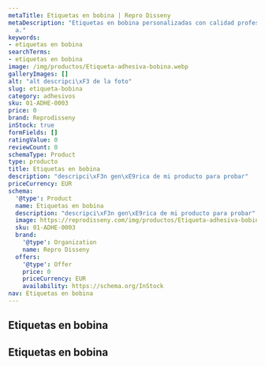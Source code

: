```yaml
---
metaTitle: Etiquetas en bobina | Repro Disseny
metaDescription: "Etiquetas en bobina personalizadas con calidad profesional en Catalu\xF1\
  a."
keywords:
- etiquetas en bobina
searchTerms:
- etiquetas en bobina
image: /img/productos/Etiqueta-adhesiva-bobina.webp
galleryImages: []
alt: "alt descripci\xF3 de la foto"
slug: etiqueta-bobina
category: adhesivos
sku: 01-ADHE-0003
price: 0
brand: Reprodisseny
inStock: true
formFields: []
ratingValue: 0
reviewCount: 0
schemaType: Product
type: producto
title: Etiquetas en bobina
description: "descripci\xF3n gen\xE9rica de mi producto para probar"
priceCurrency: EUR
schema:
  '@type': Product
  name: Etiquetas en bobina
  description: "descripci\xF3n gen\xE9rica de mi producto para probar"
  image: https://reprodisseny.com/img/productos/Etiqueta-adhesiva-bobina.webp
  sku: 01-ADHE-0003
  brand:
    '@type': Organization
    name: Repro Disseny
  offers:
    '@type': Offer
    price: 0
    priceCurrency: EUR
    availability: https://schema.org/InStock
nav: Etiquetas en bobina
---
```


## Etiquetas en bobina

## Etiquetas en bobina
